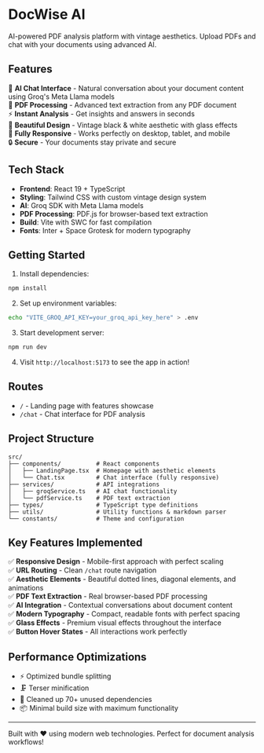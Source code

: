 # DocWise AI

AI-powered PDF analysis platform with vintage aesthetics. Upload PDFs and chat with your documents using advanced AI.

## Features

🤖 **AI Chat Interface** - Natural conversation about your document content using Groq's Meta Llama models  
📄 **PDF Processing** - Advanced text extraction from any PDF document  
⚡ **Instant Analysis** - Get insights and answers in seconds  
🎨 **Beautiful Design** - Vintage black & white aesthetic with glass effects  
📱 **Fully Responsive** - Works perfectly on desktop, tablet, and mobile  
🔒 **Secure** - Your documents stay private and secure  

## Tech Stack

- **Frontend**: React 19 + TypeScript
- **Styling**: Tailwind CSS with custom vintage design system
- **AI**: Groq SDK with Meta Llama models
- **PDF Processing**: PDF.js for browser-based text extraction
- **Build**: Vite with SWC for fast compilation
- **Fonts**: Inter + Space Grotesk for modern typography

## Getting Started

1. Install dependencies:
```bash
npm install
```

2. Set up environment variables:
```bash
echo "VITE_GROQ_API_KEY=your_groq_api_key_here" > .env
```

3. Start development server:
```bash
npm run dev
```

4. Visit `http://localhost:5173` to see the app in action!

## Routes

- `/` - Landing page with features showcase
- `/chat` - Chat interface for PDF analysis

## Project Structure

```
src/
├── components/          # React components
│   ├── LandingPage.tsx  # Homepage with aesthetic elements
│   └── Chat.tsx         # Chat interface (fully responsive)
├── services/            # API integrations
│   ├── groqService.ts   # AI chat functionality
│   └── pdfService.ts    # PDF text extraction
├── types/               # TypeScript type definitions
├── utils/               # Utility functions & markdown parser
└── constants/           # Theme and configuration
```

## Key Features Implemented

✅ **Responsive Design** - Mobile-first approach with perfect scaling  
✅ **URL Routing** - Clean `/chat` route navigation  
✅ **Aesthetic Elements** - Beautiful dotted lines, diagonal elements, and animations  
✅ **PDF Text Extraction** - Real browser-based PDF processing  
✅ **AI Integration** - Contextual conversations about document content  
✅ **Modern Typography** - Compact, readable fonts with perfect spacing  
✅ **Glass Effects** - Premium visual effects throughout the interface  
✅ **Button Hover States** - All interactions work perfectly  

## Performance Optimizations

- ⚡ Optimized bundle splitting
- 🗜️ Terser minification
- 🧹 Cleaned up 70+ unused dependencies
- 📦 Minimal build size with maximum functionality

---

Built with ❤️ using modern web technologies. Perfect for document analysis workflows!